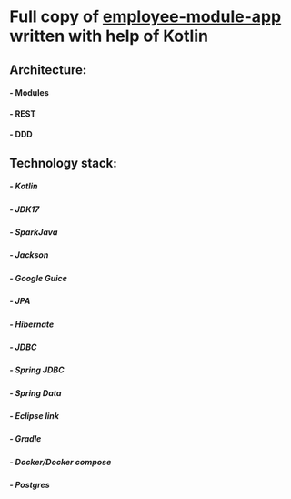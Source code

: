 # Full copy of [employee-module-app](https://github.com/artemzakharovbelarus/employee-module-app) written with help of Kotlin


## Architecture:
#### - Modules
#### - REST
#### - DDD

## Technology stack:
##### - Kotlin
##### - JDK17
##### - SparkJava
##### - Jackson
##### - Google Guice
##### - JPA
##### - Hibernate
##### - JDBC
##### - Spring JDBC
##### - Spring Data
##### - Eclipse link
##### - Gradle
##### - Docker/Docker compose
##### - Postgres